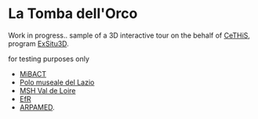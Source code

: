 # La Tomba dell'Orco

Work in progress.. sample of a 3D interactive tour on the behalf of [CeTHiS](https://cethis.univ-tours.fr/), program [ExSitu3D](http://exsitu3d.archeo3d.net).

for testing purposes only

- [MiBACT](https://www.beniculturali.it/mibac/export/MiBAC/)
- [Polo museale del Lazio](http://www.polomusealelazio.beniculturali.it/)
- [MSH Val de Loire](https://www.msh-vdl.fr/)
- [EfR](https://www.efrome.it/)
- [ARPAMED](https://www.arpamed.fr/).
